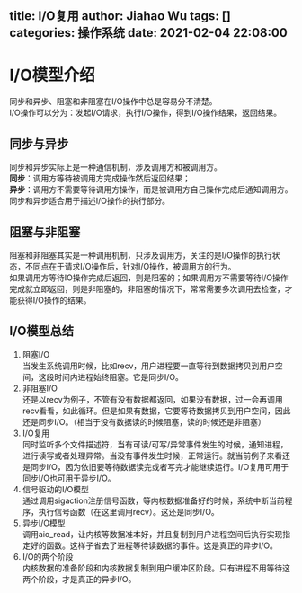 title: I/O复用
author: Jiahao Wu
tags: []
categories: 操作系统
date: 2021-02-04 22:08:00
---
# I/O模型介绍

同步和异步、阻塞和非阻塞在I/O操作中总是容易分不清楚。  
I/O操作可以分为：发起I/O请求，执行I/O操作，得到I/O操作结果，返回结果。  

## 同步与异步  

同步和异步实际上是一种通信机制，涉及调用方和被调用方。  
**同步**：调用方等待被调用方完成操作然后返回结果；  
**异步**：调用方不需要等待调用方操作，而是被调用方自己操作完成后通知调用方。  
同步和异步适合用于描述I/O操作的执行部分。


## 阻塞与非阻塞

阻塞和非阻塞其实是一种调用机制，只涉及调用方，关注的是I/O操作的执行状态，不同点在于请求I/O操作后，针对I/O操作，被调用方的行为。  
如果调用方等待IO操作完成后返回，则是阻塞的；如果调用方不需要等待I/O操作完成就立即返回，则是非阻塞的，非阻塞的情况下，常常需要多次调用去检查，才能获得I/O操作的结果。

## I/O模型总结

1. 阻塞I/O  
当发生系统调用时候，比如recv，用户进程要一直等待到数据拷贝到用户空间，这段时间内进程始终阻塞。它是同步I/O。  
2. 非阻塞I/O  
还是以recv为例子，不管有没有数据都返回，如果没有数据，过一会再调用recv看看，如此循环。但是如果有数据，它要等待数据拷贝到用户空间，因此还是同步I/O。（相当于没有数据读的时候阻塞，读的时候还是非阻塞）  
3. I/O复用  
同时监听多个文件描述符，当有可读/可写/异常事件发生的时候，通知进程，进行读写或者处理异常。当没有事件发生时候，正常运行。就当前例子来看还是同步I/O，因为依旧要等待数据读完或者写完才能继续运行。I/O复用可用于同步I/O也可用于异步I/O。
4. 信号驱动的I/O模型  
通过调用sigaction注册信号函数，等内核数据准备好的时候，系统中断当前程序，执行信号函数（在这里调用recv）。这还是同步I/O。
5. 异步I/O模型  
调用aio_read，让内核等数据准本好，并且复制到用户进程空间后执行实现指定好的函数。这样子省去了进程等待读数据的事件。这是真正的异步I/O。
6. I/O的两个阶段  
内核数据的准备阶段和内核数据复制到用户缓冲区阶段。只有进程不用等待这两个阶段，才是真正的异步I/O。

